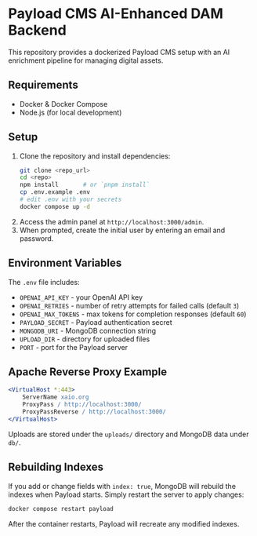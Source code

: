 # Payload CMS AI-Enhanced DAM Backend

This repository provides a dockerized Payload CMS setup with an AI enrichment pipeline for managing digital assets.

## Requirements
- Docker & Docker Compose
- Node.js (for local development)

## Setup
1. Clone the repository and install dependencies:
   ```bash
   git clone <repo_url>
   cd <repo>
   npm install       # or `pnpm install`
   cp .env.example .env
   # edit .env with your secrets
   docker compose up -d
   ```
2. Access the admin panel at `http://localhost:3000/admin`.
3. When prompted, create the initial user by entering an email and password.

## Environment Variables

The `.env` file includes:

- `OPENAI_API_KEY` - your OpenAI API key
- `OPENAI_RETRIES` - number of retry attempts for failed calls (default `3`)
- `OPENAI_MAX_TOKENS` - max tokens for completion responses (default `60`)
- `PAYLOAD_SECRET` - Payload authentication secret
- `MONGODB_URI` - MongoDB connection string
- `UPLOAD_DIR` - directory for uploaded files
- `PORT` - port for the Payload server

## Apache Reverse Proxy Example
```apache
<VirtualHost *:443>
    ServerName xaio.org
    ProxyPass / http://localhost:3000/
    ProxyPassReverse / http://localhost:3000/
</VirtualHost>
```

Uploads are stored under the `uploads/` directory and MongoDB data under `db/`.

## Rebuilding Indexes

If you add or change fields with `index: true`, MongoDB will rebuild the indexes
when Payload starts. Simply restart the server to apply changes:

```bash
docker compose restart payload
```

After the container restarts, Payload will recreate any modified indexes.
